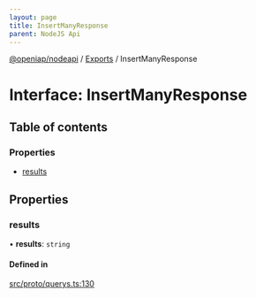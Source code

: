 ```yaml
---
layout: page
title: InsertManyResponse
parent: NodeJS Api
---
```

[@openiap/nodeapi](../README.md) / [Exports](../modules.md) / InsertManyResponse

# Interface: InsertManyResponse

## Table of contents

### Properties

- [results](InsertManyResponse.md#results)

## Properties

### results

• **results**: `string`

#### Defined in

[src/proto/querys.ts:130](https://github.com/openiap/nodeapi/blob/a6b5438/src/proto/querys.ts#L130)
